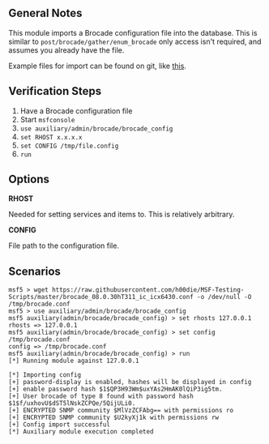 ## General Notes

This module imports a Brocade configuration file into the database.
This is similar to `post/brocade/gather/enum_brocade` only access isn't required,
and assumes you already have the file.

Example files for import can be found on git, like [this](https://raw.githubusercontent.com/h00die/MSF-Testing-Scripts/master/brocade_08.0.30hT311_ic_icx6430.conf).

## Verification Steps

1. Have a Brocade configuration file
2. Start `msfconsole`
3. `use auxiliary/admin/brocade/brocade_config`
4. `set RHOST x.x.x.x`
5. `set CONFIG /tmp/file.config`
6. `run`

## Options

  **RHOST**

  Needed for setting services and items to.  This is relatively arbitrary.

  **CONFIG**

  File path to the configuration file.

## Scenarios

```
msf5 > wget https://raw.githubusercontent.com/h00die/MSF-Testing-Scripts/master/brocade_08.0.30hT311_ic_icx6430.conf -o /dev/null -O /tmp/brocade.conf
msf5 > use auxiliary/admin/brocade/brocade_config
msf5 auxiliary(admin/brocade/brocade_config) > set rhosts 127.0.0.1
rhosts => 127.0.0.1
msf5 auxiliary(admin/brocade/brocade_config) > set config /tmp/brocade.conf
config => /tmp/brocade.conf
msf5 auxiliary(admin/brocade/brocade_config) > run
[*] Running module against 127.0.0.1

[*] Importing config
[+] password-display is enabled, hashes will be displayed in config
[+] enable password hash $1$QP3H93Wm$uxYAs2HmAK0lQiP3ig5tm.
[+] User brocade of type 8 found with password hash $1$f/uxhovU$dST5lNskZCPQe/5QijULi0.
[+] ENCRYPTED SNMP community $MlVzZCFAbg== with permissions ro
[+] ENCRYPTED SNMP community $U2kyXj1k with permissions rw
[+] Config import successful
[*] Auxiliary module execution completed
```


